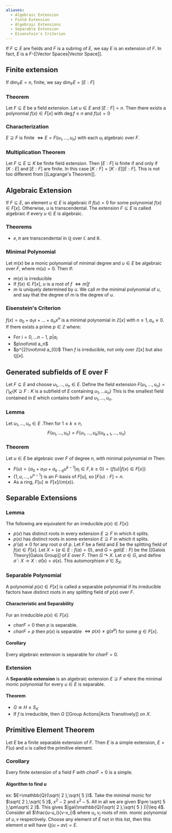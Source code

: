 ```yaml
---
aliases:
  - Algebraic Extension
  - Field Extension
  - Algebraic Extensions
  - Separable Extension
  - Eisenstein's Criterion
---
```

If $F\subseteq E$ are fields and $F$ is a subring of $E$, we say $E$ is an extension of $F$.
In fact, $E$ is a $F$-[[Vector Spaces|Vector Space]].
## Finite extension
If $\dim_F E=n$, finite, we say $\dim_F E=[E:F]$
### Theorem
Let $F\subseteq E$ be a field extension. Let $u\in E$ and $[E:F]=n$. Then there exists a polynomial $f(x)\in F[x]$ with $\deg f\leq n$ and $f(u)=0$
### Characterization
$E\supseteq F$ is finite $\iff E= F(u_{1},\dots,u_n)$ with each $u_i$ algebraic over $F$.
### Multiplication Theorem
Let $F\subseteq E\subseteq K$ be finite field extension. Then $[E:F]$ is finite if and only if $[K:E]$ and $[E:F]$ are finite. In this case $[K:F]=[K:E][E:F]$. This is not too different from [[Lagrange's Theorem]].
## Algebraic Extension
If $F\subseteq E$, an element $u\in E$ is algebraic if $f(u)=0$ for some polynomial $f(x)\in F[x]$. Otherwise, $u$ is transcendental.
The extension $F\subseteq E$ is called algebraic if every $u\in E$ is algebraic.
### Theorems
- $e,\pi$ are transcendental in $\mathbb{Q}$ over $\mathbb{C}$ and $\mathbb{R}$.
### Minimal Polynomial
Let $m(x)$ be a monic polynomial of minimal degree and $u\in E$ be algebraic over $F$, where $m(u)=0$. Then if:
   - $m(x)$ is irreducible
   - If $f(x)\in F[x]$, $u$ is a root of $f$ $\iff m|f$
   - $m$ is uniquely determined by $u$.
We call $m$ the minimal polynomial of $u$, and say that the degree of $m$ is the degree of $u$.
### Eisenstein's Criterion
$f(x)=a_{0}+a_{1}x+\dots+a_nx^{n}$ is a minimal polynomial in $\mathbb{Z}[x]$ with $n\geq1, a_{n}\neq 0$. If there exists a prime $p \in \mathbb{Z}$ where:
- For $i=0,\dots n-1$, $p|a_i$
- $p\not\mid a_n$
- $p^{2}\not\mid a_{0}$
Then $f$ is irreducible, not only over $\mathbb{Z}[x]$ but also $\mathbb{Q}[x]$.
## Generated subfields of E over F 
Let $F\subseteq E$ and choose $u_{1},\dots,u_n\in E$. Define the field extension $F(u_{1},\dots,u_n)= \bigcap_{K}\{ K\supseteq F: K \text{ is a subfield of }E \text{ containing }u_{1},\dots u_n \}$
This is the smallest field contained in $E$ which contains both $F$ and $u_{1},\dots,u_n$.
### Lemma
Let $u_{1},\dots,u_n\in E$ .Then for $1\leq k\leq n,$
$$F(u_{1},\dots,u_n)=F(u_{1},\dots,u_k)(u_{k+1},\dots,u_n)$$
### Theorem 
Let $u\in E$ be algebraic over $F$ of degree $n$, with minimal polynomial $m$ Then:
- $F(u)=\{ a_{0}+a_{1}u+a_{k-q}u^{k-1}|a_i \in F, k\geq 0 \}=\{ f(u)|f(x)\in F[x] \}$
- $\{ 1,u,\dots,u^{n-1} \}$ is an $F$-basis of $F[u]$, so $[F(u):F]=n$.
- As a ring, $F[u]\cong F[x] / \left< m(x) \right>$. 
## Separable Extensions
### Lemma
The following are equivalent for an irreducible $p(x)\in F[x]$:
- $p(x)$ has distinct roots in every extension $E\supseteq F$ in which it splits.
- $p(x)$ has distinct roots in some extension $E\supseteq F$ in which it splits.
- $p'(a)\neq 0$ for any root $a$ of $p$.
Let $F$ be a field and $E$ be the splitting field of $f(x)\in F[x]$. Let $X=\{ a \in E:f(a)=0 \}$, and $G=gal(E:F)$ be the [[Galois Theory|Galois Group]] of $E$ over $F$. Then $G\curvearrowright X$. Let $\sigma \in G$, and define $\bar{\sigma}:X\to X:\bar{\sigma}(x)=\sigma(x)$. This automorphism $\bar{\sigma} \in S_{X}$. 
### Separable Polynomial
A polynomial $p(x)\in F[x]$ is called a separable polynomial if its irreducible factors have distinct roots in any splitting field of $p(x)$ over $F$.
#### Characteristic and Separability
For an irreducible $p(x)\in F[x]$:
- $charF=0$ then $p$ is separable.
- $char F= p$ then $p(x)$ is separable $\iff p(x)\neq g(x^p)$ for some $g\in F[x]$.
#### Corollary
Every algebraic extension is separable for $char F=0$.
### Extension
A **Separable extension** is an algebraic extension $E\supseteq F$ where the minimal monic polynomial for every $u\in E$ is separable.
#### Theorem
- $G\cong H \leq S_{X}$
- If $f$ is irreducible, then $G$ [[Group Actions|Acts Transitively]] on $X$.
## Primitive Element Theorem
Let $E$ be a finite separable extension of $F$. Then $E$ is a simple extension, $E=F(u)$ and $u$ is called the primitive element.
### Corollary 
Every finite extension of a field $F$ with $char F=0$ is a simple.
#### Algorithm to find $u$
ex: $E=\mathbb{Q}(\sqrt{ 2 },\sqrt{ 5 })$. Take the minimal monic for $\sqrt{ 2 },\sqrt{ 5 }$, $x^{2}-2$ and $x^{2}-5$. All in all we are given $\pm \sqrt{ 5 },\pm\sqrt{ 2 }$. This gives $|gal(\mathbb{Q}(\sqrt{ 2 },\sqrt{ 5 } ))|\leq 4$. Consider all $\frac{u-u_i}{v-v_i}$ where $u_i,v_i$ roots of min. monic polynomial of $u,v$ respectively. Choose any element of $E$ not in this list, then this element $a$ will have $\mathbb{Q}(u+av)=E$.
